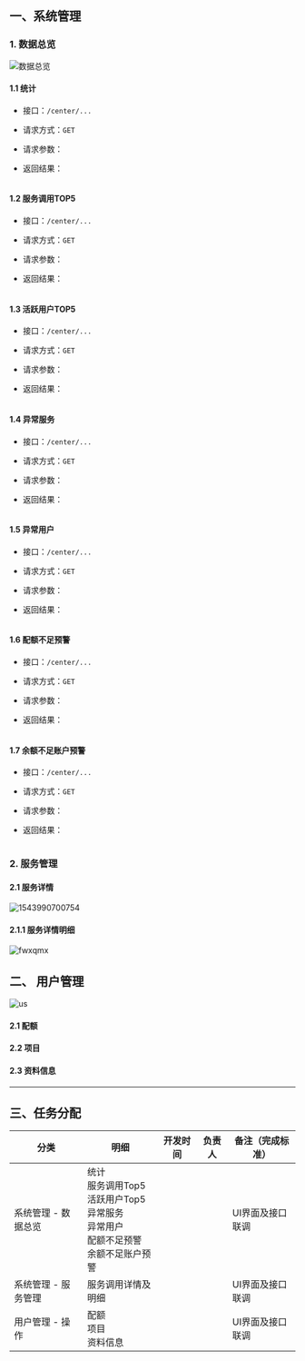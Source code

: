 ## 一、系统管理

### 1. 数据总览

![数据总览](images/sjzl.jpg)

#### 1.1 统计

* 接口：`/center/...`

* 请求方式：`GET`

* 请求参数：

* 返回结果：

  ```json
  
  ```

#### 1.2 服务调用TOP5

- 接口：`/center/...`

- 请求方式：`GET`

- 请求参数：

- 返回结果：

  ```json
  
  ```

#### 1.3 活跃用户TOP5

- 接口：`/center/...`

- 请求方式：`GET`

- 请求参数：

- 返回结果：

  ```json
  
  ```



#### 1.4 异常服务

- 接口：`/center/...`

- 请求方式：`GET`

- 请求参数：

- 返回结果：

  ```json
  
  ```



#### 1.5 异常用户

- 接口：`/center/...`

- 请求方式：`GET`

- 请求参数：

- 返回结果：

  ```json
  
  ```



#### 1.6 配额不足预警

- 接口：`/center/...`

- 请求方式：`GET`

- 请求参数：

- 返回结果：

  ```json
  
  ```



#### 1.7 余额不足账户预警

- 接口：`/center/...`

- 请求方式：`GET`

- 请求参数：

- 返回结果：

  ```json
  
  ```



### 2. 服务管理

#### 2.1 服务详情

![1543990700754](images/fwgl.png)

#### 

#### 2.1.1 服务详情明细

![fwxqmx](images/fwglmx.png)



## 二、 用户管理

![us](images/us.png)

#### 2.1 配额

#### 2.2 项目

#### 2.3 资料信息





***





## 三、任务分配

| 分类                | 明细                                                         | 开发时间 | 负责人 | 备注（完成标准） |
| ------------------- | ------------------------------------------------------------ | -------- | ------ | ---------------- |
| 系统管理 - 数据总览 | 统计<br>服务调用Top5<br>活跃用户Top5<br>异常服务<br>异常用户<br>配额不足预警<br>余额不足账户预警 |          |        | UI界面及接口联调 |
| 系统管理 - 服务管理 | 服务调用详情及明细                                           |          |        | UI界面及接口联调 |
| 用户管理 - 操作     | 配额<br>项目<br>资料信息                                     |          |        | UI界面及接口联调 |

